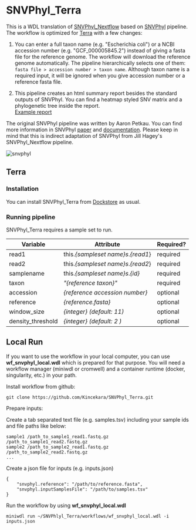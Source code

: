 # SNVPhyl_Terra

This is a WDL translation of [SNVPhyl_Nextflow](https://github.com/DHQP/SNVPhyl_Nextflow) based on [SNVPhyl](https://github.com/phac-nml/snvphyl-galaxy/blob/development/docs/workflows/SNVPhyl/1.0.1/snvphyl-workflow-1.0.1.ga) pipeline. The workflow is optimized for [Terra](https://terra.bio/) with a few changes:

1. You can enter a full taxon name (e.g. "Escherichia coli") or a NCBI accession number (e.g. "GCF_000005845.2") instead of giving a fasta file for the reference genome. The workflow will download the reference genome automatically. The pipeline hierarchically selects one of them:
```fasta file > accession number > taxon name```. Although taxon name is a required input, it will be ignored when you give accession number or a reference fasta file. 

2. This pipeline creates an html summary report besides the standard outputs of SNVPhyl. You can find a heatmap styled SNV matrix and a phylogenetic tree inside the report. 
<br>[Example report](files/snvphyl_report.html)

The original SNVPhyl pipeline was written by Aaron Petkau. You can find more information in SNVPhyl [paper](https://www.ncbi.nlm.nih.gov/pmc/articles/PMC5628696/) and [documentation](https://snvphyl.readthedocs.io/en/latest/). Please keep in mind that this is indirect adaptation of SNVPhyl from Jill Hagey's SNVPhyl_Nextflow pipeline.

![snvphyl](https://snvphyl.readthedocs.io/en/latest/images/snvphyl-overview.png)

## Terra
### Installation
You can install SNVPhyl_Terra from [Dockstore](https://dockstore.org/workflows/github.com/Kincekara/SNVPhyl_Terra/SNVPhyl:main?tab=info) as usual.

### Running pipeline
SNVPhyl_Terra requires a sample set to run. 

| Variable | Attribute | Required? |
| --- | --- | --- |
| read1 | this.*{sampleset name}s*.*{read1*} | required |  
| read2 | this.*{sampleset name}s*.*{read2*} | required |
| samplename | this.*{sampleset name}s*.*{id}* | required|
| taxon | *"{reference taxon}"* | required |
| accession | *{reference accession number}* | optional |
|reference | *{reference.fasta}* | optional |
|window_size | *{integer} (default: 11)* | optional |
|density_threshold | *{integer} (default: 2 )* | optional |


## Local Run
If you want to use the workflow in your local computer, you can use **wf_snvphyl_local.wdl** which is prepared for that purpose. You will need a workflow manager (miniwdl or cromwell) and a container runtime (docker, singularity, etc.) in your path.

Install workflow from github:

```git clone https://github.com/Kincekara/SNVPhyl_Terra.git```

Prepare inputs:

Create a tab separated text file (e.g. samples.tsv) including your sample ids and file paths like below:
```
sample1 /path_to_sample1_read1.fastq.gz /path_to_sample1_read2.fastq.gz
sample2 /path_to_sample2_read1.fastq.gz /path_to_sample2_read2.fastq.gz
...
```

Create a json file for inputs (e.g. inputs.json)
```
{
    "snvphyl.reference": "/path/to/reference.fasta",
    "snvphyl.inputSamplesFile": "/path/to/samples.tsv"
}
```
Run the workflow by using **wf_snvphyl_local.wdl**
```
miniwdl run ~/SNVPhlyl_Terra/workflows/wf_snvphyl_local.wdl -i inputs.json
```